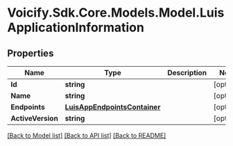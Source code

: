 # Voicify.Sdk.Core.Models.Model.LuisApplicationInformation
## Properties

Name | Type | Description | Notes
------------ | ------------- | ------------- | -------------
**Id** | **string** |  | [optional] 
**Name** | **string** |  | [optional] 
**Endpoints** | [**LuisAppEndpointsContainer**](LuisAppEndpointsContainer.md) |  | [optional] 
**ActiveVersion** | **string** |  | [optional] 

[[Back to Model list]](../README.md#documentation-for-models) [[Back to API list]](../README.md#documentation-for-api-endpoints) [[Back to README]](../README.md)


